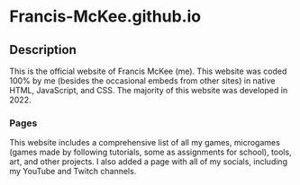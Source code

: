 # Francis-McKee.github.io

## Description
This is the official website of Francis McKee (me). This website was coded 100% by me (besides the occasional embeds from other sites) in native HTML, JavaScript, and CSS. The majority of this website was developed in 2022.

### Pages
This website includes a comprehensive list of all my games, microgames (games made by following tutorials, some as assignments for school), tools, art, and other projects. I also added a page with all of my socials, including my YouTube and Twitch channels.
